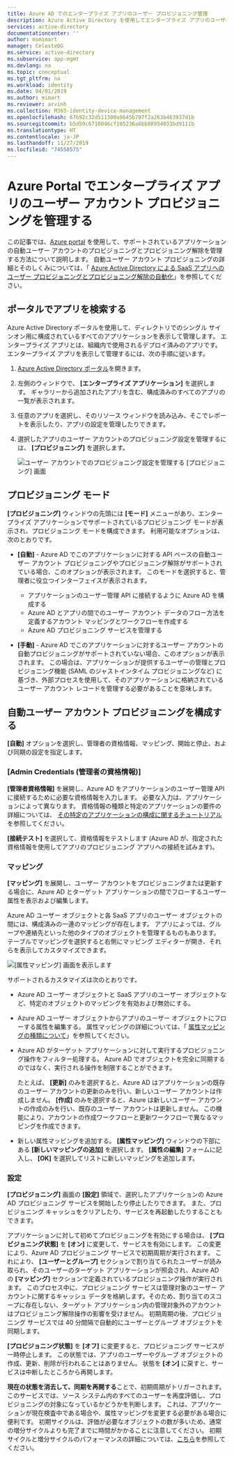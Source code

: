 ```yaml
---
title: Azure AD でのエンタープライズ アプリのユーザー プロビジョニング管理
description: Azure Active Directory を使用してエンタープライズ アプリのユーザー アカウント プロビジョニングを管理する方法について説明します
services: active-directory
documentationcenter: ''
author: msmimart
manager: CelesteDG
ms.service: active-directory
ms.subservice: app-mgmt
ms.devlang: na
ms.topic: conceptual
ms.tgt_pltfrm: na
ms.workload: identity
ms.date: 04/01/2019
ms.author: mimart
ms.reviewer: arvinh
ms.collection: M365-identity-device-management
ms.openlocfilehash: 67b92c32d511300a0645b707f2a263b463937d1b
ms.sourcegitcommit: b5d59c6710046cf105236a6bb88954033bd9111b
ms.translationtype: HT
ms.contentlocale: ja-JP
ms.lasthandoff: 11/27/2019
ms.locfileid: "74558575"
---
```

# <a name="managing-user-account-provisioning-for-enterprise-apps-in-the-azure-portal"></a>Azure Portal でエンタープライズ アプリのユーザー アカウント プロビジョニングを管理する

この記事では、[Azure portal](https://portal.azure.com) を使用して、サポートされているアプリケーションの自動ユーザー アカウントのプロビジョニングとプロビジョニング解除を管理する方法について説明します。 自動ユーザー アカウント プロビジョニングの詳細とそのしくみについては、「 [Azure Active Directory による SaaS アプリへのユーザー プロビジョニングとプロビジョニング解除の自動化](user-provisioning.md)」を参照してください。

## <a name="finding-your-apps-in-the-portal"></a>ポータルでアプリを検索する

Azure Active Directory ポータルを使用して、ディレクトリでのシングル サインオン用に構成されているすべてのアプリケーションを表示して管理します。 エンタープライズ アプリとは、組織内で使用されるデプロイ済みのアプリです。 エンタープライズ アプリを表示して管理するには、次の手順に従います。

1. [Azure Active Directory ポータル](https://aad.portal.azure.com)を開きます。
1. 左側のウィンドウで、 **[エンタープライズ アプリケーション]** を選択します。 ギャラリーから追加されたアプリを含む、構成済みのすべてのアプリの一覧が表示されます。
1. 任意のアプリを選択し、そのリソース ウィンドウを読み込み、そこでレポートを表示したり、アプリの設定を管理したりできます。
1. 選択したアプリのユーザー アカウントのプロビジョニング設定を管理するには、 **[プロビジョニング]** を選択します。

   ![ユーザー アカウントでのプロビジョニング設定を管理する [プロビジョニング] 画面](./media/configure-automatic-user-provisioning-portal/enterprise-apps-provisioning.png)

## <a name="provisioning-modes"></a>プロビジョニング モード

**[プロビジョニング]** ウィンドウの先頭には **[モード]** メニューがあり、エンタープライズ アプリケーションでサポートされているプロビジョニング モードが表示され、プロビジョニング モードを構成できます。 利用可能なオプションは、次のとおりです。

* **[自動]** - Azure AD でこのアプリケーションに対する API ベースの自動ユーザー アカウント プロビジョニングやプロビジョニング解除がサポートされている場合、このオプションが表示されます。 このモードを選択すると、管理者に役立つインターフェイスが表示されます。

  * アプリケーションのユーザー管理 API に接続するように Azure AD を構成する
  * Azure AD とアプリの間でのユーザー アカウント データのフロー方法を定義するアカウント マッピングとワークフローを作成する
  * Azure AD プロビジョニング サービスを管理する

* **[手動]** - Azure AD でこのアプリケーションに対するユーザー アカウントの自動プロビジョニングがサポートされていない場合、このオプションが表示されます。 この場合は、アプリケーションが提供するユーザーの管理とプロビジョニング機能 (SAML のジャストインタイム プロビジョニングなど) に基づき、外部プロセスを使用して、そのアプリケーションに格納されているユーザー アカウント レコードを管理する必要があることを意味します。

## <a name="configuring-automatic-user-account-provisioning"></a>自動ユーザー アカウント プロビジョニングを構成する

**[自動]** オプションを選択し、管理者の資格情報、マッピング、開始と停止、および同期の設定を指定します。

### <a name="admin-credentials"></a>[Admin Credentials (管理者の資格情報)]

**[管理者資格情報]** を展開し、Azure AD をアプリケーションのユーザー管理 API に接続するために必要な資格情報を入力します。 必要な入力は、アプリケーションによって異なります。 資格情報の種類と特定のアプリケーションの要件の詳細については、 [その特定のアプリケーションの構成に関するチュートリアル](user-provisioning.md)を参照してください。

**[接続テスト]** を選択して、資格情報をテストします (Azure AD が、指定された資格情報を使用してアプリのプロビジョニング アプリへの接続を試みます)。

### <a name="mappings"></a>マッピング

**[マッピング]** を展開し、ユーザー アカウントをプロビジョニングまたは更新する場合に、Azure AD とターゲット アプリケーションの間でフローするユーザー属性を表示および編集します。

Azure AD ユーザー オブジェクトと各 SaaS アプリのユーザー オブジェクトの間には、構成済みの一連のマッピングが存在します。 アプリによっては、グループや連絡先といった他のタイプのオブジェクトを管理するものもあります。 テーブルでマッピングを選択すると右側にマッピング エディターが開き、それらを表示してカスタマイズできます。

![[属性マッピング] 画面を表示します](./media/configure-automatic-user-provisioning-portal/enterprise-apps-provisioning-mapping.png)

サポートされるカスタマイズは次のとおりです。

* Azure AD ユーザー オブジェクトと SaaS アプリのユーザー オブジェクトなど、特定のオブジェクトのマッピングを有効および無効にする。
* Azure AD ユーザー オブジェクトからアプリのユーザー オブジェクトにフローする属性を編集する。 属性マッピングの詳細については、「 [属性マッピングの種類について](customize-application-attributes.md#understanding-attribute-mapping-types)」を参照してください。
* Azure AD がターゲット アプリケーションに対して実行するプロビジョニング操作をフィルター処理する。 Azure AD でオブジェクトを完全に同期するのではなく、実行される操作を制限することができます。

  たとえば、 **[更新]** のみを選択すると、Azure AD はアプリケーションの既存のユーザー アカウントの更新のみを行い、新しいユーザー アカウントは作成しません。 **[作成]** のみを選択すると、Azure は新しいユーザー アカウントの作成のみを行い、既存のユーザー アカウントは更新しません。 この機能により、アカウントの作成ワークフローと更新ワークフローで異なるマッピングを作成できます。

* 新しい属性マッピングを追加する。 **[属性マッピング]** ウィンドウの下部にある **[新しいマッピングの追加]** を選択します。 **[属性の編集]** フォームに記入し、 **[OK]** を選択してリストに新しいマッピングを追加します。

### <a name="settings"></a>設定

**[プロビジョニング]** 画面の **[設定]** 領域で、選択したアプリケーションの Azure AD プロビジョニング サービスを開始したり停止したりできます。 また、プロビジョニング キャッシュをクリアしたり、サービスを再起動したりすることもできます。

アプリケーションに対して初めてプロビジョニングを有効にする場合は、 **[プロビジョニング状態]** を **[オン]** に変更して、サービスを有効にします。 この変更により、Azure AD プロビジョニング サービスで初期周期が実行されます。 これにより、 **[ユーザーとグループ]** セクションで割り当てられたユーザーが読み取られ、そのユーザーのターゲット アプリケーションが照会され、Azure AD の **[マッピング]** セクションで定義されているプロビジョニング操作が実行されます。 このプロセス中に、プロビジョニング サービスは管理対象のユーザー アカウントに関するキャッシュ データを格納します。そのため、割り当てのスコープに存在しない、ターゲット アプリケーション内の管理対象外のアカウントはプロビジョニング解除操作の影響を受けません。 初期周期の後、プロビジョニング サービスでは 40 分間隔で自動的にユーザーとグループ オブジェクトを同期します。

**[プロビジョニング状態]** を **[オフ]** に変更すると、プロビジョニング サービスが一時停止します。 この状態では、アプリのユーザーやグループ オブジェクトの作成、更新、削除が行われることはありません。 状態を **[オン]** に戻すと、サービスは中断したところから再開します。

**現在の状態を消去して、同期を再開する**ことで、初期周期がトリガーされます。 このサービスでは、ソース システム内のすべてのユーザーを再度評価し、プロビジョニングの対象になっているかどうかを判断します。 これは、アプリケーションが現在検査中である場合や、属性マッピングを変更する必要がある場合に便利です。 初期サイクルは、評価が必要なオブジェクトの数が多いため、通常の増分サイクルよりも完了までに時間がかかることに注意してください。 初期サイクルと増分サイクルのパフォーマンスの詳細については、[こちら](https://docs.microsoft.com/azure/active-directory/manage-apps/application-provisioning-when-will-provisioning-finish-specific-user)を参照してください。 

